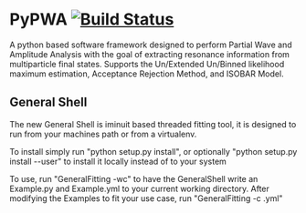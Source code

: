# PyPWA [![Build Status](https://travis-ci.org/JeffersonLab/PyPWA.svg?branch=release-v2.0.0b1)](https://travis-ci.org/JeffersonLab/PyPWA)
A python based software framework designed to perform Partial Wave and Amplitude Analysis with the goal of extracting resonance information from multiparticle final states. Supports the Un/Extended Un/Binned likelihood maximum estimation, Acceptance Rejection Method, and ISOBAR Model.

## General Shell

The new General Shell is iminuit based threaded fitting tool, it is designed to run from your machines path or from a virtualenv.

To install simply run "python setup.py install", or optionally "python setup.py install --user" to install it locally instead of to your system

To use, run "GeneralFitting -wc" to have the GeneralShell write an Example.py and Example.yml to your current working directory.
After modifying the Examples to fit your use case, run "GeneralFitting -c <your config file>.yml"